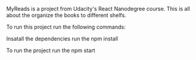 MyReads is a project from Udacity's React Nanodegree course. This is all about the organize the books to different shelfs.


To run this project run the following commands:

Insatall the dependencies run the npm install

To run the project run the npm start
